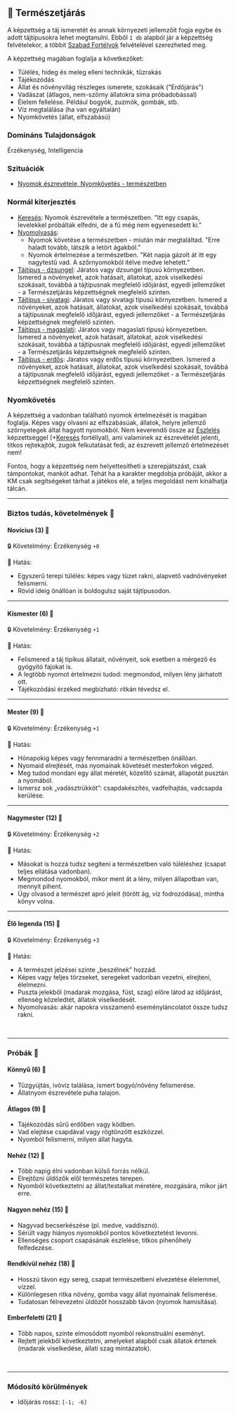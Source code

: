 ## 🔵 Természetjárás

A képzettség a táj ismeretét és annak környezeti jellemzőit fogja egybe és adott tájtípusokra lehet megtanulni. Ebből `1 db` alapból jár a képzettség felvételekor, a többit [Szabad Fortélyok](../042_szabad_fortelyok.md) felvételével szerezheted meg.

A képzettség magában foglalja a következőket:
- Túlélés, hideg és meleg elleni technikák, tűzrakás
- Tájékozódás
- Állat és növényvilág részleges ismerete, szokásaik ("Erdőjárás")
- Vadászat (átlagos, nem-szörny állatokra sima próbadobással)
- Élelem fellelése. Például bogyók, zuzmók, gombák, stb.
- Víz megtalálása (ha van egyáltalán)
- Nyomkövetés (állat, elfszabású)

### Domináns Tulajdonságok

Érzékenység, Intelligencia

### Szituációk

- [Nyomok észrevétele, Nyomkövetés - természetben](../szituaciok/nyomok_nyomkovetes_termeszet.md)

### Normál kiterjesztés

- [Keresés](../fortelyok.altalanos/kereses.md): Nyomok észrevétele a természetben. "Itt egy csapás, levelekkel próbálták elfedni, de a fű még nem egyenesedett ki."
- [Nyomolvasás](../fortelyok.altalanos/nyomolvasas.md):
    - Nyomok követése a természetben - miután már megtaláltad. "Erre haladt tovább, látszik a letört ágakból."
    - Nyomok értelmezése a természetben. "Két napja gázolt át itt egy nagytestű vad. A szőrnyomokból ítélve medve lehetett."
- [Tájtípus - dzsungel](../fortelyok.szabad/tajtipus_dzsungel.md): Járatos vagy dzsungel típusú környezetben. Ismered a növényeket, azok hatásait, állatokat, azok viselkedési szokásait, továbbá a tájtípusnak megfelelő időjárást, egyedi jellemzőket - a Természetjárás képzettségnek megfelelő szinten.
- [Tájtípus - sivatagi](../fortelyok.szabad/tajtipus_sivatagi.md): Járatos vagy sivatagi típusú környezetben. Ismered a növényeket, azok hatásait, állatokat, azok viselkedési szokásait, továbbá a tájtípusnak megfelelő időjárást, egyedi jellemzőket - a Természetjárás képzettségnek megfelelő szinten.
- [Tájtípus - magaslati](../fortelyok.szabad/tajtipus_magaslati.md): Járatos vagy magaslati típusú környezetben. Ismered a növényeket, azok hatásait, állatokat, azok viselkedési szokásait, továbbá a tájtípusnak megfelelő időjárást, egyedi jellemzőket - a Természetjárás képzettségnek megfelelő szinten.
- [Tájtípus - erdős](../fortelyok.szabad/tajtipus_erdos.md): Járatos vagy erdős típusú környezetben. Ismered a növényeket, azok hatásait, állatokat, azok viselkedési szokásait, továbbá a tájtípusnak megfelelő időjárást, egyedi jellemzőket - a Természetjárás képzettségnek megfelelő szinten.

### Nyomkövetés

 A képzettség a vadonban található nyomok értelmezését is magában foglalja. Képes vagy olvasni az elfszabásúak, állatok, helyre jellemző szörnyetegek által hagyott nyomokból. Nem keverendő össze az [Észlelés](../kepzettsegek.primer.altalanos/eszleles.md) képzettséggel (+[Keresés](../fortelyok.altalanos/kereses.md) fortéllyal), ami valaminek az észrevételét jelenti, titkos rejtekajtók, zugok felkutatását fedi, az észrevett jellemző értelmezését nem!

Fontos, hogy a képzettség nem helyettesítheti a szerepjátszást, csak támpontokat, mankót adhat. Tehát ha a karakter megdobja próbáját, akkor a KM csak segítségeket tárhat a játékos elé, a teljes megoldást nem kínálhatja tálcán.

---
### Biztos tudás, követelmények 📖

#### Novícius (3) 📖

🔒 Követelmény: Érzékenység `+0`

🌟 Hatás:
- Egyszerű terepi túlélés: képes vagy tüzet rakni, alapvető vadnövényeket felismerni.
- Rövid ideig önállóan is boldogulsz saját tájtípusodon.

---
#### Kismester (6) 📖

🔒 Követelmény: Érzékenység `+1`

🌟 Hatás:
- Felismered a táj tipikus állatait, növényeit, sok esetben a mérgező és gyógyító fajokat is.
- A legtöbb nyomot értelmezni tudod: megmondod, milyen lény járhatott ott.
- Tájékozódási érzéked megbízható: ritkán tévedsz el.

---
#### Mester (9) 📖

🔒 Követelmény: Érzékenység `+1`

🌟 Hatás:
- Hónapokig képes vagy fennmaradni a természetben önállóan.
- Nyomaid elrejtését, más nyomainak követését mesterfokon végzed.
- Meg tudod mondani egy állat méretét, közelítő számát, állapotát pusztán a nyomából.
- Ismersz sok „vadásztrükköt”: csapdakészítés, vadfelhajtás, vadcsapda kerülése.

---
#### Nagymester (12) 📖

🔒 Követelmény:  Érzékenység `+2`

🌟 Hatás:
- Másokat is hozzá tudsz segíteni a természetben való túléléshez (csapat teljes ellátása vadonban).
- Megmondod nyomokból, mikor ment át a lény, milyen állapotban van, mennyit pihent.
- Úgy olvasod a természet apró jeleit (törött ág, víz fodrozódása), mintha könyv volna.

---
#### Élő legenda (15) 📖

🔒 Követelmény:  Érzékenység `+3`

🌟 Hatás:
- A természet jelzései szinte „beszélnek” hozzád.
- Képes vagy teljes törzseket, seregeket vadonban vezetni, elrejteni, élelmezni.
- Puszta jelekből (madarak mozgása, füst, szag) előre látod az időjárást, ellenség közeledtét, állatok viselkedését.
- Nyomolvasás: akár napokra visszamenő eseményláncolatot össze tudsz rakni.

<br />

---
### Próbák 🎲

#### Könnyű (6) 🎲 

- Tűzgyújtás, ivóvíz találása, ismert bogyó/növény felismerése.
- Állatnyom észrevétele puha talajon.

#### Átlagos (9) 🎲 

- Tájékozódás sűrű erdőben vagy ködben.
- Vad elejtése csapdával vagy rögtönzött eszközzel.
- Nyomból felismerni, milyen állat hagyta.

#### Nehéz (12) 🎲 

- Több napig élni vadonban külső forrás nélkül.
- Elrejtőzni üldözők elől természetes terepen.
- Nyomból következtetni az állat/testalkat méretére, mozgására, mikor járt erre.

#### Nagyon nehéz (15) 🎲 

- Nagyvad becserkészése (pl. medve, vaddisznó).
- Sérült vagy hiányos nyomokból pontos következtetést levonni.
- Ellenséges csoport csapásának észlelése, titkos pihenőhely felfedezése.

#### Rendkívül nehéz (18) 🎲 

- Hosszú távon egy sereg, csapat természetbeni elvezetése élelemmel, vízzel.
- Különlegesen ritka növény, gomba vagy állat nyomainak felismerése.
- Tudatosan félrevezetni üldözőt hosszabb távon (nyomok hamisítása).

#### Emberfeletti (21) 🎲 

- Több napos, szinte elmosódott nyomból rekonstruálni eseményt.
- Rejtett jelekből következtetni, amelyeket alapból csak állatok értenek (madarak viselkedése, állati szag mintázatok).

<br />

---
### Módosító körülmények

- Időjárás rossz: `[-1; -6]`
